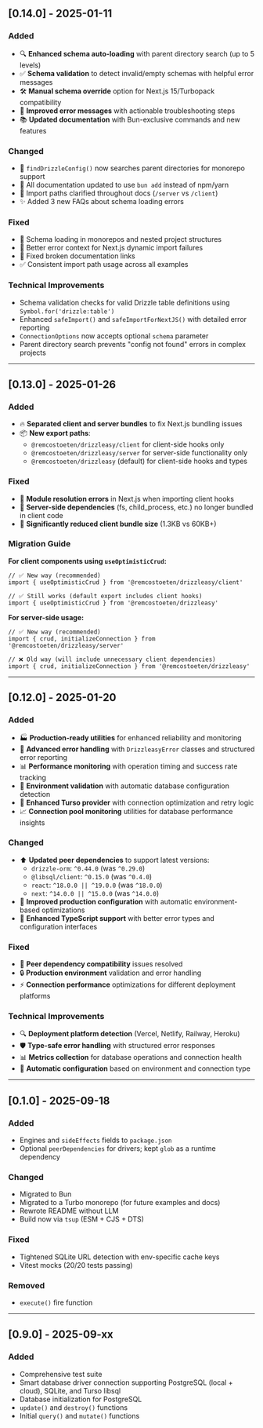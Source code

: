 ## [0.14.0] - 2025-01-11

### Added

- 🔍 **Enhanced schema auto-loading** with parent directory search (up to 5 levels)
- ✅ **Schema validation** to detect invalid/empty schemas with helpful error messages
- 🛠️ **Manual schema override** option for Next.js 15/Turbopack compatibility
- 📝 **Improved error messages** with actionable troubleshooting steps
- 📚 **Updated documentation** with Bun-exclusive commands and new features

### Changed

- 🔧 `findDrizzleConfig()` now searches parent directories for monorepo support
- 📖 All documentation updated to use `bun add` instead of npm/yarn
- 🎯 Import paths clarified throughout docs (`/server` vs `/client`)
- ✨ Added 3 new FAQs about schema loading errors

### Fixed

- 🐛 Schema loading in monorepos and nested project structures
- 🔧 Better error context for Next.js dynamic import failures
- 📖 Fixed broken documentation links
- ✅ Consistent import path usage across all examples

### Technical Improvements

- Schema validation checks for valid Drizzle table definitions using `Symbol.for('drizzle:table')`
- Enhanced `safeImport()` and `safeImportForNextJS()` with detailed error reporting
- `ConnectionOptions` now accepts optional `schema` parameter
- Parent directory search prevents "config not found" errors in complex projects

---

## [0.13.0] - 2025-01-26

### Added

- 🔥 **Separated client and server bundles** to fix Next.js bundling issues
- 📦 **New export paths**: 
  - `@remcostoeten/drizzleasy/client` for client-side hooks only
  - `@remcostoeten/drizzleasy/server` for server-side functionality only
  - `@remcostoeten/drizzleasy` (default) for client-side hooks and types

### Fixed

- 🐛 **Module resolution errors** in Next.js when importing client hooks
- 🔧 **Server-side dependencies** (fs, child_process, etc.) no longer bundled in client code
- 🚀 **Significantly reduced client bundle size** (1.3KB vs 60KB+)

### Migration Guide

**For client components using `useOptimisticCrud`:**
```tsx
// ✅ New way (recommended)
import { useOptimisticCrud } from '@remcostoeten/drizzleasy/client'

// ✅ Still works (default export includes client hooks)
import { useOptimisticCrud } from '@remcostoeten/drizzleasy'
```

**For server-side usage:**
```tsx
// ✅ New way (recommended)
import { crud, initializeConnection } from '@remcostoeten/drizzleasy/server'

// ❌ Old way (will include unnecessary client dependencies)
import { crud, initializeConnection } from '@remcostoeten/drizzleasy'
```

---

## [0.12.0] - 2025-01-20

### Added

- 🏭 **Production-ready utilities** for enhanced reliability and monitoring
- 🚨 **Advanced error handling** with `DrizzleasyError` classes and structured error reporting
- 📊 **Performance monitoring** with operation timing and success rate tracking
- 🔧 **Environment validation** with automatic database configuration detection
- 🔄 **Enhanced Turso provider** with connection optimization and retry logic
- 📈 **Connection pool monitoring** utilities for database performance insights

### Changed

- ⬆️ **Updated peer dependencies** to support latest versions:
  - `drizzle-orm`: `^0.44.0` (was `^0.29.0`)
  - `@libsql/client`: `^0.15.0` (was `^0.4.0`)
  - `react`: `^18.0.0 || ^19.0.0` (was `^18.0.0`)
  - `next`: `^14.0.0 || ^15.0.0` (was `^14.0.0`)
- 🔧 **Improved production configuration** with automatic environment-based optimizations
- 📝 **Enhanced TypeScript support** with better error types and configuration interfaces

### Fixed

- 🐛 **Peer dependency compatibility** issues resolved
- 🔒 **Production environment** validation and error handling
- ⚡ **Connection performance** optimizations for different deployment platforms

### Technical Improvements

- 🔍 **Deployment platform detection** (Vercel, Netlify, Railway, Heroku)
- 🛡️ **Type-safe error handling** with structured error responses
- 📊 **Metrics collection** for database operations and connection health
- 🔧 **Automatic configuration** based on environment and connection type

---

## [0.1.0] - 2025-09-18

### Added

- Engines and `sideEffects` fields to `package.json`
- Optional `peerDependencies` for drivers; kept `glob` as a runtime dependency

### Changed

- Migrated to Bun
- Migrated to a Turbo monorepo (for future examples and docs)
- Rewrote README without LLM
- Build now via `tsup` (ESM + CJS + DTS)

### Fixed

- Tightened SQLite URL detection with env-specific cache keys
- Vitest mocks (20/20 tests passing)

### Removed

- `execute()` fire function

---

## [0.9.0] - 2025-09-xx

### Added

- Comprehensive test suite
- Smart database driver connection supporting PostgreSQL (local + cloud), SQLite, and Turso libsql
- Database initialization for PostgreSQL
- `update()` and `destroy()` functions
- Initial `query()` and `mutate()` functions
